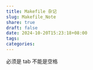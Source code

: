 ```yaml
---
title: Makefile 杂记
slug: Makefile_Note
share: true
draft: false
date: 2024-10-20T15:23:18+08:00
tags: 
categories:
---
```


必须是 tab 不能是空格